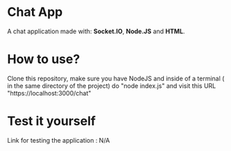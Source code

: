 # Chat App

A chat application made with: **Socket.IO**, **Node.JS** and **HTML**.

# How to use?

Clone this repository, make sure you have NodeJS and inside of a terminal ( in the same 
directory of the project) do "node index.js" and visit this URL "https://localhost:3000/chat"

# Test it yourself

Link for testing the application : N/A